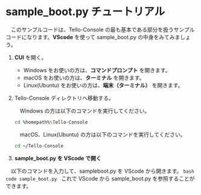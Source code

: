 # sample_boot.py チュートリアル
　このサンプルコードは、Tello-Console の最も基本である部分を扱うサンプルコードになります。**VScode** を使って sample_boot.py の中身をみてみましょう。<br>

1. **CUI** を開く。

    - Windows をお使いの方は、**コマンドプロンプト** を開きます。
    - macOS をお使いの方は、**ターミナル** を開きます。
    - Linux(Ubuntu) をお使いの方は、**端末（ターミナル）** を開きます。

2. Tello-Console ディレクトリへ移動する。<br>

    　Windows の方は以下のコマンドを実行してください。
    ```bash
    cd %homepath%\Tello-Console
    ```
    　macOS、Linux(Ubuntu) の方は以下のコマンドを実行してください。
    ```bash
    cd ~/Tello-Console
    ```

3. **sample_boot.py を VScode で開く**<br>

　以下のコマンドを入力して、sampleboot.py を VScode から開きます。
    ```bash
    code sample_boot.py
    ```
これで VScode から sample_boot.py を参照することができます。
